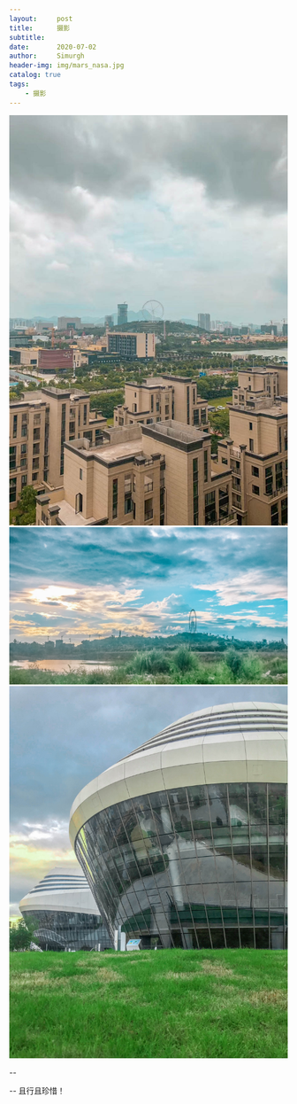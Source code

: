 ```yaml
---
layout:     post
title:      摄影
subtitle:   
date:       2020-07-02
author:     Simurgh
header-img: img/mars_nasa.jpg
catalog: true
tags:
    - 摄影
---
```


![](/img/longguang01.jpg)
![](/img/摩天轮.jpg)
![](/img/科技馆.jpg)





--




--
且行且珍惜！




